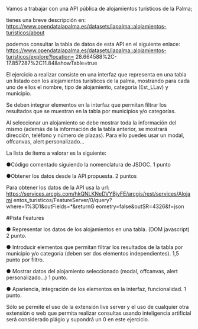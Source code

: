 Vamos a trabajar con una API pública de alojamientos turísticos de la Palma;

tienes una breve descripción en: https://www.opendatalapalma.es/datasets/lapalma::alojamientos-turisticos/about

podemos consultar la tabla de datos de esta API en el siguiente enlace: https://www.opendatalapalma.es/datasets/lapalma::alojamientos-turisticos/explore?location= 28.664588%2C-17.857287%2C11.84&showTable=true

El ejercicio a realizar consiste en una interfaz que representa en una tabla un listado con los alojamientos turísticos de la palma, mostrando para cada uno de ellos el nombre, tipo de alojamiento, categoría (Est_LLav) y municipio.

Se deben integrar elementos en la interfaz que permitan filtrar los resultados que se muestran en la tabla por municipios y/o categorías.

Al seleccionar un alojamiento se debe mostrar toda la información del mismo (además de la información de la tabla anterior, se mostrará dirección, teléfono y número de plazas). Para ello puedes usar un modal, offcanvas, alert personalizado…

La lista de ítems a valorar es la siguiente:

●Código comentado siguiendo la nomenclatura de JSDOC. 1 punto 


●Obtener los datos desde la API propuesta. 2 puntos 

Para obtener los datos de la API usa la url: https://services.arcgis.com/hkQNLKNeDVYBjvFE/arcgis/rest/services/Alojami entos_turisticos/FeatureServer/0/query?where=1%3D1&outFields=*&returnG eometry=false&outSR=4326&f=json

#Pista Features

● Representar los datos de los alojamientos en una tabla. (DOM javascript) 2 punto.

● Introducir elementos que permitan filtrar los resultados de la tabla por municipio y/o categoría (deben ser dos elementos independientes). 1,5 punto por filtro.

● Mostrar datos del alojamiento seleccionado (modal, offcanvas, alert personalizado…) 1 punto.

● Apariencia, integración de los elementos en la interfaz, funcionalidad. 1 punto.

Sólo se permite el uso de la extensión live server y el uso de cualquier otra extensión o web que permita realizar consultas usando inteligencia artificial será considerado plágio y supondrá un 0 en este ejercicio.